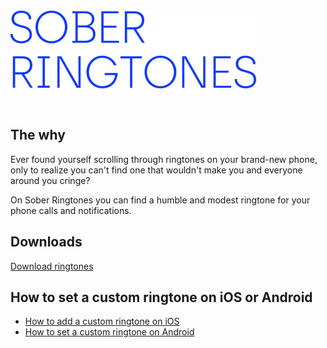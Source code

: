 <img src="readme-logo.png" width="393" style="margin-bottom: 30px"/>

## The why

Ever found yourself scrolling through ringtones on your brand-new phone, only to realize you can't find one that wouldn't make you and everyone around you cringe?

On Sober Ringtones you can find a humble and modest ringtone for your phone calls and notifications.

## Downloads

[Download ringtones](https://sober-ringtones.wize.io)

## How to set a custom ringtone on iOS or Android

- [How to add a custom ringtone on iOS](https://sober-ringtones.wize.io/guides/add-custom-ringtone-iphone)
- [How to set a custom ringtone on Android](https://sober-ringtones.wize.io/guides/add-custom-ringtone-android)
